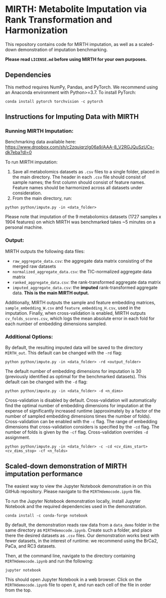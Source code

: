 # MIRTH: Metabolite Imputation via Rank Transformation and Harmonization

This repository contains code for MIRTH imputation, as well as a scaled-down demonstration of imputation benchmarking.

**Please read `LICENSE.md` before using MIRTH for your own purposes.**

## Dependencies

This method requires NumPy, Pandas, and PyTorch. We recommend using an Anaconda environment with Python>=3.7. To install PyTorch:
```
conda install pytorch torchvision -c pytorch
```
## Instructions for Imputing Data with MIRTH

### Running MIRTH Imputation: 

Benchmarking data available here: https://www.dropbox.com/sh/c2zquiqrzlg06a9/AAA-8_V2RGJQuSzUCs-dk7eba?dl=0

To run MIRTH imputation:
1) Save all metabolomics datasets as `.csv` files to a single folder, placed in the main directory. The header in each `.csv` file should consist of sample names; the first column should consist of feature names. Feature names should be harmonized across all datasets under consideration.
2) From the main directory, run:
```
python python/impute.py -in <data_folder>
```

Please note that imputation of the 9 metabolomics datasets (1727 samples x 1904 features) on which MIRTH was benchmarked takes ~5 minutes on a personal machine.

### Output:

MIRTH outputs the following data files:
- `raw_aggregate_data.csv`: the aggregate data matrix consisting of the merged raw datasets
- `normalized_aggregate_data.csv`: the TIC-normalized aggregate data matrix
- `ranked_aggregate_data.csv`: the rank-transformed aggregate data matrix
- `imputed_aggregate_data.csv`: the **imputed** rank-transformed aggregate data. **This is the main MIRTH output.**

Additionally, MIRTH outputs the sample and feature embedding matrices, `sample_embedding_W.csv` and `feature_embedding_H.csv`, used in the imputation.
Finally, when cross-validation is enabled, MIRTH outputs `cv_folds_scores.csv`, which logs the mean absolute error in each fold for each number of embedding dimensions sampled.


### Additional Options:

By default, the resulting imputed data will be saved to the directory `MIRTH_out`. This default can be changed with the `-rd` flag:
```
python python/impute.py -in <data_folder> -rd <output_folder>
```
The default number of embedding dimensions for imputation is 30 (previously identified as optimal for the benchmarked datasets). This default can be changed with the `-d` flag:
```
python python/impute.py -in <data_folder> -d <n_dims>
```
Cross-validation is disabled by default. Cross-validation will automatically find the optimal number of embedding dimensions for imputation at the expense of significantly increased runtime (approximately by a factor of the number of sampled embedding dimensions times the number of folds). Cross-validation can be enabled with the `-c` flag. The range of embedding dimensions that cross-validation considers is specified by the `-cd` flag. The number of folds is given by the `-cf` flag. Cross-validation overrides `-d` assignment.
```
python python/impute.py -in <data_folder> -c -cd <cv_dims_start> <cv_dims_stop> -cf <n_folds>
```

## Scaled-down demonstration of MIRTH imputation performance
The easiest way to view the Jupyter Notebook demonstration in on this GitHub repository. Please navigate to the `MIRTHdemocode.ipynb` file.

To run the Jupyter Notebook demonstration locally, install Jupyter Notebook and the required dependencies used in the demonstration.
```
conda install -c conda-forge notebook
```


By default, the demonstration reads raw data from a `data_demo` folder in the same directory as `MIRTHdemocode.ipynb`. Create such a folder, and place there the desired datasets as `.csv` files. Our demonstration works best with fewer datasets, in the interest of runtime: we recommend using the BrCa2, PaCa, and RC3 datasets.

Then, at the command line, navigate to the directory containing `MIRTHdemocode.ipynb` and run the following:
```
jupyter notebook
```
This should open Jupyter Notebook in a web browser. Click on the `MIRTHdemocode.ipynb` file to open it, and run each cell of the file in order from the top.

